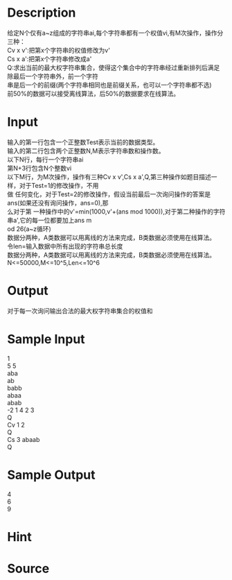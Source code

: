 
# Description

<div class="content"><div>给定N个仅有a~z组成的字符串ai,每个字符串都有一个权值vi,有M次操作，操作分三种：</div>
<div>Cv x v&#39;:把第x个字符串的权值修改为v&#39;</div>
<div>Cs x a&#39;:把第x个字符串修改成a&#39;</div>
<div>Q:求出当前的最大权字符串集合，使得这个集合中的字符串经过重新排列后满足除最后一个字符串外，前一个字符</div>
<div>串是后一个的前缀(两个字符串相同也是前缀关系，也可以一个字符串都不选)</div>
<div>前50%的数据可以接受离线算法，后50%的数据要求在线算法。</div></div>

# Input

<div class="content"><div>
<div>输入的第一行包含一个正整数Test表示当前的数据类型。</div>
<div>输入的第二行包含两个正整数N,M表示字符串数和操作数。</div>
<div>以下N行，每行一个字符串ai</div>
<div>第N+3行包含N个整数vi</div>
<div>以下M行，为M次操作，操作有三种Cv x v&#39;,Cs x a&#39;,Q,第三种操作如题目描述一样，对于Test=1的修改操作，不用</div>
<div>做 任何变化，对于Test=2的修改操作，假设当前最后一次询问操作的答案是ans(如果还没有询问操作，ans=0),那</div>
<div>么对于第 一种操作中的v&#39;=min(1000,v&#39;+(ans mod 1000)),对于第二种操作的字符串a&#39;,它的每一位都要加上ans m</div>
<div>od 26(a~z循环)</div>
<div>数据分两种，A类数据可以用离线的方法来完成，B类数据必须使用在线算法。</div>
<div>令len=输入数据中所有出现的字符串总长度</div>
<div>数据分两种，A类数据可以用离线的方法来完成，B类数据必须使用在线算法。</div>
<div>N&lt;=50000,M&lt;=10^5,Len&lt;=10^6</div>
<div></div>
</div>
<div>
<div></div>
</div></div>

# Output

<div class="content"><p>对于每一次询问输出合法的最大权字符串集合的权值和</p></div>

# Sample Input

<div class="content"><span class="sampledata">1<br/>
5 5<br/>
aba<br/>
ab<br/>
babb<br/>
abaa<br/>
abab<br/>
-2 1 4 2 3<br/>
Q<br/>
Cv 1 2<br/>
Q<br/>
Cs 3 abaab<br/>
Q</span></div>

# Sample Output

<div class="content"><span class="sampledata">4<br/>
6<br/>
9</span></div>

# Hint

<div class="content"><p></p></div>

# Source

<div class="content"><p><a href="problemset.php?search="></a></p></div>

